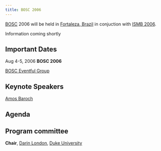 ```yaml
---
title: BOSC 2006
---
```


[BOSC](BOSC "wikilink") 2006 will be held in [Fortaleza,
Brazil](wp:Fortaleza,_Brazil "wikilink") in conjuction with [ISMB
2006](http://ismb2006.cbi.cnptia.embrapa.br/).

Information coming shortly

Important Dates
---------------

Aug 4-5, 2006 **BOSC 2006**

[BOSC Eventful Group](http://eventful.com/groups/G0-001-000014747-0)

Keynote Speakers
----------------

[Amos Baroch](http://ca.expasy.org/people/amos.html)

Agenda
------

Program committee
-----------------

**Chair**, [Darin London](mailto:darin.london@duke.edu), [Duke
University](http://www.duke.edu)
